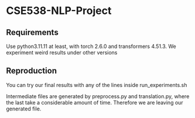 # CSE538-NLP-Project

## Requirements

Use python3.11.11 at least, with torch 2.6.0 and transformers 4.51.3. We experiment weird results under other versions

## Reproduction

You can try our final results with any of the lines inside run_experiments.sh

Intermediate files are generated by preprocess.py and translation.py, where the last take a considerable amount of time. Therefore we are leaving our generated file.
